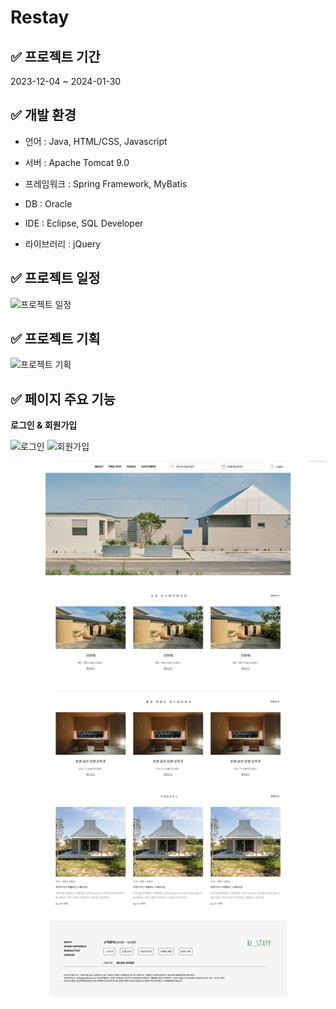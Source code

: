 # Restay

## ✅ 프로젝트 기간
2023-12-04 ~ 2024-01-30


## ✅ 개발 환경
* 언어 : Java, HTML/CSS, Javascript

* 서버 : Apache Tomcat 9.0

* 프레임워크 : Spring Framework, MyBatis

* DB : Oracle

* IDE : Eclipse, SQL Developer

* 라이브러리 : jQuery


## ✅ 프로젝트 일정
![프로젝트 일정](https://github.com/ywlee202303/myProject/assets/127309120/21539182-e7e2-42e0-ae6c-2564ef68e83c)


## ✅ 프로젝트 기획
![프로젝트 기획](https://github.com/ywlee202303/myProject/assets/127309120/7728ea05-341a-46dd-b9aa-0a531dd5a41b)


## ✅ 페이지 주요 기능
**로그인 & 회원가입**

![로그인](https://github.com/ywlee202303/myProject/assets/127309120/7eb8250a-99b7-4040-b918-2c2ec0d4b292)
![회원가입](https://github.com/ywlee202303/myProject/assets/127309120/e2037fd3-8053-4c81-82f4-db1fe1445f04)




![Re:Stay](https://github.com/ywlee202303/myProject/blob/main/Restay/src/main/webapp/resources/img/RestayMainPage.png)
